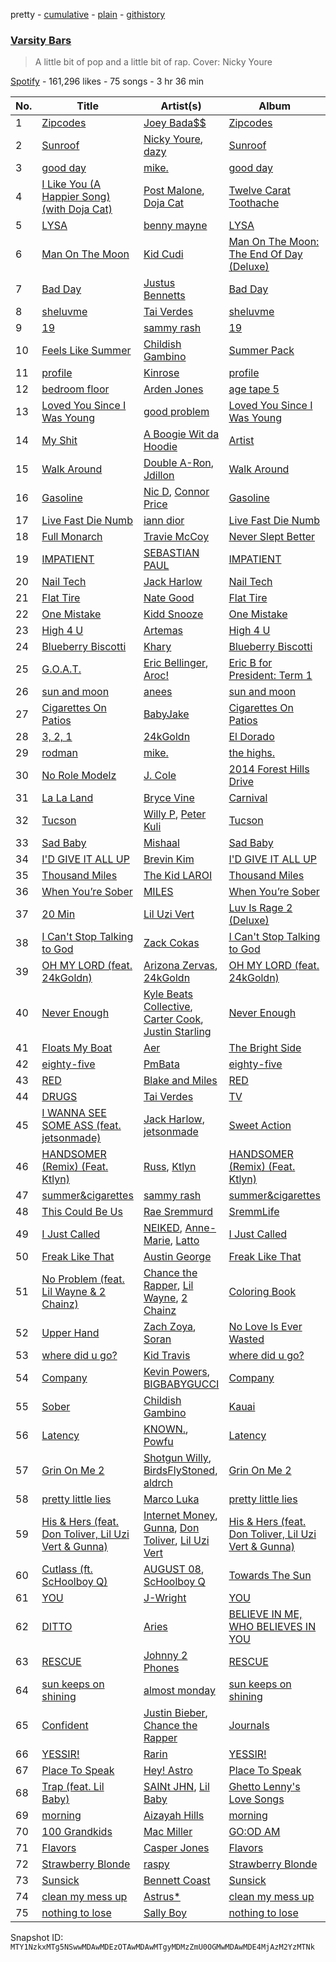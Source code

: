 pretty - [cumulative](/playlists/cumulative/37i9dQZF1DXdWMJMjqz9bm.md) - [plain](/playlists/plain/37i9dQZF1DXdWMJMjqz9bm) - [githistory](https://github.githistory.xyz/mackorone/spotify-playlist-archive/blob/main/playlists/plain/37i9dQZF1DXdWMJMjqz9bm)

### [Varsity Bars](https://open.spotify.com/playlist/37i9dQZF1DXdWMJMjqz9bm)

> A little bit of pop and a little bit of rap\. Cover: Nicky Youre

[Spotify](https://open.spotify.com/user/spotify) - 161,296 likes - 75 songs - 3 hr 36 min

| No. | Title | Artist(s) | Album | Length |
|---|---|---|---|---|
| 1 | [Zipcodes](https://open.spotify.com/track/7klycPYjcy8FSQcIZTAVNy) | [Joey Bada$$](https://open.spotify.com/artist/2P5sC9cVZDToPxyomzF1UH) | [Zipcodes](https://open.spotify.com/album/49OiilOMo4qUuaIpNhc00S) | 4:27 |
| 2 | [Sunroof](https://open.spotify.com/track/4h4QlmocP3IuwYEj2j14p8) | [Nicky Youre](https://open.spotify.com/artist/7qmpXeNz2ojlMl2EEfkeLs), [dazy](https://open.spotify.com/artist/38PzLQE4GW8o7A18oGhi0x) | [Sunroof](https://open.spotify.com/album/0VaHnwzDug4AcDkejYDUl5) | 2:43 |
| 3 | [good day](https://open.spotify.com/track/3QK8wVrYJD2C6DAIypaXW1) | [mike.](https://open.spotify.com/artist/5G9kmDLg3OeUyj8KVBLzbu) | [good day](https://open.spotify.com/album/4Yyn7HIrbeCp8tQuNAF3C4) | 2:48 |
| 4 | [I Like You \(A Happier Song\) \(with Doja Cat\)](https://open.spotify.com/track/0O6u0VJ46W86TxN9wgyqDj) | [Post Malone](https://open.spotify.com/artist/246dkjvS1zLTtiykXe5h60), [Doja Cat](https://open.spotify.com/artist/5cj0lLjcoR7YOSnhnX0Po5) | [Twelve Carat Toothache](https://open.spotify.com/album/3HHNR44YbP7XogMVwzbodx) | 3:12 |
| 5 | [LYSA](https://open.spotify.com/track/5FZsAaTNEEz5LNBO0bcIZv) | [benny mayne](https://open.spotify.com/artist/2R2Yg2qPloNOTOfqxfXX7l) | [LYSA](https://open.spotify.com/album/3Hl7Pv7T7qqTMUwErYu6uk) | 2:37 |
| 6 | [Man On The Moon](https://open.spotify.com/track/78T9DulqSBWqkaxczcGBfk) | [Kid Cudi](https://open.spotify.com/artist/0fA0VVWsXO9YnASrzqfmYu) | [Man On The Moon: The End Of Day \(Deluxe\)](https://open.spotify.com/album/2S8AWAM0nxyFy66YnUfIs3) | 3:30 |
| 7 | [Bad Day](https://open.spotify.com/track/3wA4ronkc8ZcPXUP0fDgYA) | [Justus Bennetts](https://open.spotify.com/artist/4PcesEvU9iICf7dwNt5B3l) | [Bad Day](https://open.spotify.com/album/3k1lFVPUbpxngCtvkB9JkA) | 1:48 |
| 8 | [sheluvme](https://open.spotify.com/track/64Ds8EuwkeGSOeXDzXLRZz) | [Tai Verdes](https://open.spotify.com/artist/2kCO8LXN1usaOPL3iEE28I) | [sheluvme](https://open.spotify.com/album/4jg0Buspy2uDrSajhm6rnm) | 2:30 |
| 9 | [19](https://open.spotify.com/track/6vsXEuQuTx6eCRcTFwSUix) | [sammy rash](https://open.spotify.com/artist/0yXuo2N8r6dzzGgnLNLGZm) | [19](https://open.spotify.com/album/1brWVptBNPxK6vokRsL3op) | 2:06 |
| 10 | [Feels Like Summer](https://open.spotify.com/track/7p4vHnYXkxlzvfePJVpcTr) | [Childish Gambino](https://open.spotify.com/artist/73sIBHcqh3Z3NyqHKZ7FOL) | [Summer Pack](https://open.spotify.com/album/15k99o4mZJ9mfpQGIOrZ45) | 4:57 |
| 11 | [profile](https://open.spotify.com/track/4k0kI3nDzSOTGzQUTDnCpC) | [Kinrose](https://open.spotify.com/artist/6SUbi1ZVEswHqRUWsxmq2m) | [profile](https://open.spotify.com/album/3kYkDN4pfaTTTaNf80v0Z3) | 2:44 |
| 12 | [bedroom floor](https://open.spotify.com/track/2Xbvn1LoF0FpsW66SWieyZ) | [Arden Jones](https://open.spotify.com/artist/3mMogqf2JyBUQZxFZlC79w) | [age tape 5](https://open.spotify.com/album/3FmZtgNMtXeaDlPOlgwB84) | 2:01 |
| 13 | [Loved You Since I Was Young](https://open.spotify.com/track/0JTEcPbg192uSL2j7UJasI) | [good problem](https://open.spotify.com/artist/3aRk4W0Y1YbyEXJT6UL2cK) | [Loved You Since I Was Young](https://open.spotify.com/album/6MyeUwv1VQJgxiIJBdWJoH) | 3:03 |
| 14 | [My Shit](https://open.spotify.com/track/5uQOauh47VFt3B2kV9kRXw) | [A Boogie Wit da Hoodie](https://open.spotify.com/artist/31W5EY0aAly4Qieq6OFu6I) | [Artist](https://open.spotify.com/album/2OQEAqShAl6SodrGhmYZ4Z) | 2:08 |
| 15 | [Walk Around](https://open.spotify.com/track/6WFW82dzsdevDzS2zAle04) | [Double A\-Ron](https://open.spotify.com/artist/4F2fO13keDtQ3zYtKpxlua), [Jdillon](https://open.spotify.com/artist/5eNYvtpRb5v6pA7cAj6EeT) | [Walk Around](https://open.spotify.com/album/6UUugVOt7WnPXz3Oy1357L) | 2:12 |
| 16 | [Gasoline](https://open.spotify.com/track/4sFzAOD1uiP2Ww5XA1OHJf) | [Nic D](https://open.spotify.com/artist/1XlLhtgJjC4ROQZilBZAvw), [Connor Price](https://open.spotify.com/artist/5zixe6AbgXPqt4c1uSl94L) | [Gasoline](https://open.spotify.com/album/0fGaL3TZgjzCsBZRl9Abxr) | 1:43 |
| 17 | [Live Fast Die Numb](https://open.spotify.com/track/10omO03JNpJwhjo538gdNc) | [iann dior](https://open.spotify.com/artist/6ASri4ePR7RlsvIQgWPJpS) | [Live Fast Die Numb](https://open.spotify.com/album/5B9ZNrfIASmrJOrf7AyLaH) | 2:14 |
| 18 | [Full Monarch](https://open.spotify.com/track/6eD15T3BUxlhPXF8jFofPB) | [Travie McCoy](https://open.spotify.com/artist/7o9Nl7K1Al6NNAHX6jn6iG) | [Never Slept Better](https://open.spotify.com/album/1ff1wHohcN2BRac6Ke4K6C) | 3:37 |
| 19 | [IMPATIENT](https://open.spotify.com/track/37dVuP5d1BtVDagETMqP3k) | [SEBASTIAN PAUL](https://open.spotify.com/artist/1tQu5TjcAK68fx8qrc8ZgF) | [IMPATIENT](https://open.spotify.com/album/6GH9V2pkHwDjCNWhDkGQM4) | 3:09 |
| 20 | [Nail Tech](https://open.spotify.com/track/62Yo3FDddWY8ydu6PW2wyz) | [Jack Harlow](https://open.spotify.com/artist/2LIk90788K0zvyj2JJVwkJ) | [Nail Tech](https://open.spotify.com/album/72r4dr0xDsXOWRwP2o7ZIP) | 3:26 |
| 21 | [Flat Tire](https://open.spotify.com/track/592UtxyRpf6eOrjS6b2Jur) | [Nate Good](https://open.spotify.com/artist/2OPyK48uFk5aZ8GKWa5FPl) | [Flat Tire](https://open.spotify.com/album/1L1AthYINK9Shv4lgYxIEw) | 2:16 |
| 22 | [One Mistake](https://open.spotify.com/track/4Issv5lPDAGvAAy2fE7EAX) | [Kidd Snooze](https://open.spotify.com/artist/6muTs32QJ0ZGYTJnhFit9Z) | [One Mistake](https://open.spotify.com/album/2U47BWP4k3a4uWNAKA3fMu) | 2:41 |
| 23 | [High 4 U](https://open.spotify.com/track/4i4JycD1WDecXoRW5j41Ge) | [Artemas](https://open.spotify.com/artist/0PCCGZ0wGLizHt2KZ7hhA2) | [High 4 U](https://open.spotify.com/album/2eqnG7Avs0kQlpL3bN93so) | 2:42 |
| 24 | [Blueberry Biscotti](https://open.spotify.com/track/4Jdz6B3w69AHsWHBg80SZK) | [Khary](https://open.spotify.com/artist/4489Zgs4RNq2ZtSh3UnOxZ) | [Blueberry Biscotti](https://open.spotify.com/album/26n48B6Svxy9Wsp5hzrmQ4) | 2:08 |
| 25 | [G.O.A.T.](https://open.spotify.com/track/0hUepWE4GoMwtKgU8vE617) | [Eric Bellinger](https://open.spotify.com/artist/7ibAWtDtmEfaVhc1FJ3Vl9), [Aroc!](https://open.spotify.com/artist/0uT3QSrGqBESB5s0XMa3WK) | [Eric B for President: Term 1](https://open.spotify.com/album/7KNNWIPBk4Josbqhfa2KI3) | 3:04 |
| 26 | [sun and moon](https://open.spotify.com/track/769Ld8demNhMgVLAQcjTDn) | [anees](https://open.spotify.com/artist/2HPqVfdPh9JkBSlFG5hK6h) | [sun and moon](https://open.spotify.com/album/4bUd4H9GN11TlKhJDBUGsc) | 2:31 |
| 27 | [Cigarettes On Patios](https://open.spotify.com/track/0LJDFZohBgWOMvXQw0cc9W) | [BabyJake](https://open.spotify.com/artist/07Asx51VtMw5kbNXKrpZlq) | [Cigarettes On Patios](https://open.spotify.com/album/5vN3lm8mcpQ9IoQ3Xutrkw) | 3:27 |
| 28 | [3, 2, 1](https://open.spotify.com/track/2hx8cZug1bgRMXgW5RCTUV) | [24kGoldn](https://open.spotify.com/artist/6fWVd57NKTalqvmjRd2t8Z) | [El Dorado](https://open.spotify.com/album/270o30h7cAlEhBnbuSpFZq) | 2:11 |
| 29 | [rodman](https://open.spotify.com/track/0jufehOY40rRdvB2t4dsot) | [mike.](https://open.spotify.com/artist/5G9kmDLg3OeUyj8KVBLzbu) | [the highs.](https://open.spotify.com/album/2phcfZd44niczjY0xybcS6) | 3:48 |
| 30 | [No Role Modelz](https://open.spotify.com/track/68Dni7IE4VyPkTOH9mRWHr) | [J\. Cole](https://open.spotify.com/artist/6l3HvQ5sa6mXTsMTB19rO5) | [2014 Forest Hills Drive](https://open.spotify.com/album/0UMMIkurRUmkruZ3KGBLtG) | 4:52 |
| 31 | [La La Land](https://open.spotify.com/track/7taeV6Kz3xIgjx5QR0eG8p) | [Bryce Vine](https://open.spotify.com/artist/1ShZZUjkbXCjhwrb18BA8I) | [Carnival](https://open.spotify.com/album/1gTkvHFHZhcFMhpy0Ko2Ln) | 2:37 |
| 32 | [Tucson](https://open.spotify.com/track/5mn1QrLBhEUI5XGmcn9HKT) | [Willy P](https://open.spotify.com/artist/18jVuRF2PcWQX3BWLUoIIP), [Peter Kuli](https://open.spotify.com/artist/5lVUEGHUyXz8X6h58fuEwV) | [Tucson](https://open.spotify.com/album/36hJeUhSYbDSkdz2Kx2828) | 2:27 |
| 33 | [Sad Baby](https://open.spotify.com/track/6yDO6Sc8BqeAKruur5601B) | [Mishaal](https://open.spotify.com/artist/2NM1t8dMvgeu9Lfl06574g) | [Sad Baby](https://open.spotify.com/album/1MMgsQcs2mV3XalOFcJIo9) | 3:38 |
| 34 | [I'D GIVE IT ALL UP](https://open.spotify.com/track/6MsEajhvcMbnuWXT1y6HL2) | [Brevin Kim](https://open.spotify.com/artist/7lU8Gtn7moZmPqqu4oPkEh) | [I'D GIVE IT ALL UP](https://open.spotify.com/album/2bDitgjXkr1k4GWkUXCQxl) | 2:45 |
| 35 | [Thousand Miles](https://open.spotify.com/track/1r8ZCjfrQxoy2wVaBUbpwg) | [The Kid LAROI](https://open.spotify.com/artist/2tIP7SsRs7vjIcLrU85W8J) | [Thousand Miles](https://open.spotify.com/album/5x23D06mbAdtkU9N9JrZyf) | 2:44 |
| 36 | [When You’re Sober](https://open.spotify.com/track/0aJcuvNNJh9ncKBqqfLiIG) | [MILES](https://open.spotify.com/artist/5QqCSh9Ri3B7Tw6HNQkPQH) | [When You’re Sober](https://open.spotify.com/album/1mcGX0oGxfYzIWINPFKytq) | 2:22 |
| 37 | [20 Min](https://open.spotify.com/track/0uxSUdBrJy9Un0EYoBowng) | [Lil Uzi Vert](https://open.spotify.com/artist/4O15NlyKLIASxsJ0PrXPfz) | [Luv Is Rage 2 \(Deluxe\)](https://open.spotify.com/album/0zicd2mBV8HTzSubByj4vP) | 3:40 |
| 38 | [I Can't Stop Talking to God](https://open.spotify.com/track/4wK4CFin4FpwfVq1tVHigg) | [Zack Cokas](https://open.spotify.com/artist/4iXB3QHlFuyXyAZ4bLDzor) | [I Can't Stop Talking to God](https://open.spotify.com/album/4Xvq7y0cey3nUNUEJIj4GL) | 2:23 |
| 39 | [OH MY LORD \(feat\. 24kGoldn\)](https://open.spotify.com/track/1hQTaxMocyO7uH3Mko9Tn2) | [Arizona Zervas](https://open.spotify.com/artist/0vRvGUQVUjytro0xpb26bs), [24kGoldn](https://open.spotify.com/artist/6fWVd57NKTalqvmjRd2t8Z) | [OH MY LORD \(feat\. 24kGoldn\)](https://open.spotify.com/album/5G8RlksQs4NlBrWcLEDPjY) | 2:27 |
| 40 | [Never Enough](https://open.spotify.com/track/5EuDiFKa6RYAKOUz9XznSv) | [Kyle Beats Collective](https://open.spotify.com/artist/1jt0slkwCPorL4PeFoQtWZ), [Carter Cook](https://open.spotify.com/artist/0KHc7N6EG0MPyIgJCsEGff), [Justin Starling](https://open.spotify.com/artist/6W1bAsrekT64MxjeN9UCg0) | [Never Enough](https://open.spotify.com/album/4OCBrFbkWVm1CxNyOduQBO) | 2:39 |
| 41 | [Floats My Boat](https://open.spotify.com/track/2xH94bp1TPSMPPPnnSwIGL) | [Aer](https://open.spotify.com/artist/25hbSOMmbhgqvonjC876UJ) | [The Bright Side](https://open.spotify.com/album/3p6L2cN8kt6nOVL1TUtPWZ) | 3:26 |
| 42 | [eighty\-five](https://open.spotify.com/track/6f8J5ZqWB5E8oKosn4h7c5) | [PmBata](https://open.spotify.com/artist/3jeXY6LJU0ZiKhXoXa9rRw) | [eighty\-five](https://open.spotify.com/album/3gb0W6DnHhwkJq0ZSFqnAe) | 3:15 |
| 43 | [RED](https://open.spotify.com/track/7Kq8I68J8fJkQEEZwfrK18) | [Blake and Miles](https://open.spotify.com/artist/1vq0ZWY33ZutMpMbQSxAEv) | [RED](https://open.spotify.com/album/05ce3g0KL8Q9zWFBHBvhx0) | 2:38 |
| 44 | [DRUGS](https://open.spotify.com/track/6Lf2Gu0656z3fzimF402nY) | [Tai Verdes](https://open.spotify.com/artist/2kCO8LXN1usaOPL3iEE28I) | [TV](https://open.spotify.com/album/79FheIcTpTUgXlp8i4hQ34) | 2:39 |
| 45 | [I WANNA SEE SOME ASS \(feat\. jetsonmade\)](https://open.spotify.com/track/2aWVaW1p2kUc5yuKwBmRJi) | [Jack Harlow](https://open.spotify.com/artist/2LIk90788K0zvyj2JJVwkJ), [jetsonmade](https://open.spotify.com/artist/0UcXjTpzt0DmIwPSNwlJfF) | [Sweet Action](https://open.spotify.com/album/7AaqMMiYMvnMB3RcS8u3EY) | 2:05 |
| 46 | [HANDSOMER \(Remix\) \(Feat\. Ktlyn\)](https://open.spotify.com/track/0vp1sk3FzuDBeLMLcRhQdL) | [Russ](https://open.spotify.com/artist/1z7b1Pr1rSlvWRzsW3HOrS), [Ktlyn](https://open.spotify.com/artist/6FaLegXtqjGZBH5VFrOlwG) | [HANDSOMER \(Remix\) \(Feat\. Ktlyn\)](https://open.spotify.com/album/5EMb5JomVavgkhB6ce0xfS) | 2:23 |
| 47 | [summer&cigarettes](https://open.spotify.com/track/5PmtPTXrLqgqQfqngsUqZp) | [sammy rash](https://open.spotify.com/artist/0yXuo2N8r6dzzGgnLNLGZm) | [summer&cigarettes](https://open.spotify.com/album/4vCGpIf0GvirxT9kdtmaH6) | 1:54 |
| 48 | [This Could Be Us](https://open.spotify.com/track/4jTiyLlOJVJj3mCr7yfPQD) | [Rae Sremmurd](https://open.spotify.com/artist/7iZtZyCzp3LItcw1wtPI3D) | [SremmLife](https://open.spotify.com/album/6eDx949ONWDCN0O22wFZf7) | 3:26 |
| 49 | [I Just Called](https://open.spotify.com/track/0H8Tclo4x4kbZruQtZFNSX) | [NEIKED](https://open.spotify.com/artist/5H6xmHXjsq98NLbEjuE29f), [Anne\-Marie](https://open.spotify.com/artist/1zNqDE7qDGCsyzJwohVaoX), [Latto](https://open.spotify.com/artist/3MdXrJWsbVzdn6fe5JYkSQ) | [I Just Called](https://open.spotify.com/album/4Qq3n68D2ktEi0eHFMdpSp) | 2:30 |
| 50 | [Freak Like That](https://open.spotify.com/track/4jCA5lFRXy7PkryLP7UIc8) | [Austin George](https://open.spotify.com/artist/5SVHLhz1Vv5m4xmkT4Pk6D) | [Freak Like That](https://open.spotify.com/album/1QjzC5LHTgCcbvP66LibBE) | 2:15 |
| 51 | [No Problem \(feat\. Lil Wayne & 2 Chainz\)](https://open.spotify.com/track/0v9Wz8o0BT8DU38R4ddjeH) | [Chance the Rapper](https://open.spotify.com/artist/1anyVhU62p31KFi8MEzkbf), [Lil Wayne](https://open.spotify.com/artist/55Aa2cqylxrFIXC767Z865), [2 Chainz](https://open.spotify.com/artist/17lzZA2AlOHwCwFALHttmp) | [Coloring Book](https://open.spotify.com/album/71QyofYesSsRMwFOTafnhB) | 5:04 |
| 52 | [Upper Hand](https://open.spotify.com/track/4BIXStJCdslgGUnuoz87JC) | [Zach Zoya](https://open.spotify.com/artist/0lMsSW9R8prEif6Q3aVnEH), [Soran](https://open.spotify.com/artist/4CJrJassgp2sYfvhNPKh9x) | [No Love Is Ever Wasted](https://open.spotify.com/album/0riXZXCMgIwXMPmrJhXErZ) | 2:52 |
| 53 | [where did u go?](https://open.spotify.com/track/0feoAoDhBeSuBLAHuyWGq9) | [Kid Travis](https://open.spotify.com/artist/6UWui6Csqc1ywqnDzjOWnk) | [where did u go?](https://open.spotify.com/album/2IpxLRYidbeYmaonFzEU9y) | 3:46 |
| 54 | [Company](https://open.spotify.com/track/5x5xVKKT0jltPqjtWfmJTn) | [Kevin Powers](https://open.spotify.com/artist/4X8TR9pBFyewFlIDYt1o2s), [BIGBABYGUCCI](https://open.spotify.com/artist/1ra8ujbJcZrV5aUjcfzFKs) | [Company](https://open.spotify.com/album/1t0NQ9kXjNVFmWRwV1iDcg) | 2:35 |
| 55 | [Sober](https://open.spotify.com/track/5NhlpQ6BOIz3S5welptk1W) | [Childish Gambino](https://open.spotify.com/artist/73sIBHcqh3Z3NyqHKZ7FOL) | [Kauai](https://open.spotify.com/album/1gN7MUuz99VAKnB58U1aZy) | 4:12 |
| 56 | [Latency](https://open.spotify.com/track/24bcu7IGNipuid5nU7oqgU) | [KNOWN.](https://open.spotify.com/artist/1hq8aXIxLXBwfeXGD1sGot), [Powfu](https://open.spotify.com/artist/6bmlMHgSheBauioMgKv2tn) | [Latency](https://open.spotify.com/album/4cOomZu7ZP0IZdcuSy15sh) | 2:52 |
| 57 | [Grin On Me 2](https://open.spotify.com/track/2cld913W9DGU1n4osTL3ju) | [Shotgun Willy](https://open.spotify.com/artist/7Gz6VlTVwlNtBNMYV4OI3w), [BirdsFlyStoned](https://open.spotify.com/artist/6aqvueqkAH2Tv29y41vJ0r), [aldrch](https://open.spotify.com/artist/3WYrAQad51Rnd8BqODF4Em) | [Grin On Me 2](https://open.spotify.com/album/26rW3vENtPgoAVWge38Wfs) | 2:03 |
| 58 | [pretty little lies](https://open.spotify.com/track/4GRLGjwgWzZ33HQU3BIdH9) | [Marco Luka](https://open.spotify.com/artist/4tjqHer0BFQbJ1FVyWhffM) | [pretty little lies](https://open.spotify.com/album/1QkH2FPORhEP0okiAcGfJ7) | 2:45 |
| 59 | [His & Hers \(feat\. Don Toliver, Lil Uzi Vert & Gunna\)](https://open.spotify.com/track/2IePEfMAtqWS6rLXXFZIgI) | [Internet Money](https://open.spotify.com/artist/6MPCFvOQv5cIGfw3jODMF0), [Gunna](https://open.spotify.com/artist/2hlmm7s2ICUX0LVIhVFlZQ), [Don Toliver](https://open.spotify.com/artist/4Gso3d4CscCijv0lmajZWs), [Lil Uzi Vert](https://open.spotify.com/artist/4O15NlyKLIASxsJ0PrXPfz) | [His & Hers \(feat\. Don Toliver, Lil Uzi Vert & Gunna\)](https://open.spotify.com/album/1arPptaPtDyBisMtMBe2q6) | 3:44 |
| 60 | [Cutlass \(ft\. ScHoolboy Q\)](https://open.spotify.com/track/6vBczVPPas3vqNDFX9u7q0) | [AUGUST 08](https://open.spotify.com/artist/2iB8eFB6flwQculkUrRssi), [ScHoolboy Q](https://open.spotify.com/artist/5IcR3N7QB1j6KBL8eImZ8m) | [Towards The Sun](https://open.spotify.com/album/57XXE3V0P60nJkG68roJiH) | 3:20 |
| 61 | [YOU](https://open.spotify.com/track/0rXaoCJbmIUdMIKQwinA0k) | [J\-Wright](https://open.spotify.com/artist/4ZwarqrZFCfYgb3F4KS6gr) | [YOU](https://open.spotify.com/album/2AMsS7LgT4DAgMfRTTo7r0) | 2:58 |
| 62 | [DITTO](https://open.spotify.com/track/3MrZcAFdNmtPVbob9QYvs4) | [Aries](https://open.spotify.com/artist/3hOdow4ZPmrby7Q1wfPLEy) | [BELIEVE IN ME, WHO BELIEVES IN YOU](https://open.spotify.com/album/1eLp5qe0nJkOb3rzqnbme0) | 2:30 |
| 63 | [RESCUE](https://open.spotify.com/track/40sUznaxaBvL5nEDTO5Trq) | [Johnny 2 Phones](https://open.spotify.com/artist/5G312D5mch8GZE501qpDIy) | [RESCUE](https://open.spotify.com/album/4SpwESU9SstT11kMUgE9cZ) | 2:37 |
| 64 | [sun keeps on shining](https://open.spotify.com/track/5OAEQKfQzIB3X4K7TtviZf) | [almost monday](https://open.spotify.com/artist/42FzVuyJH8YbkhzWSR2n8E) | [sun keeps on shining](https://open.spotify.com/album/4LBGeeTC8GUcMSTM8Aesm8) | 2:47 |
| 65 | [Confident](https://open.spotify.com/track/5Isz0twJeFdduOQEFQLezv) | [Justin Bieber](https://open.spotify.com/artist/1uNFoZAHBGtllmzznpCI3s), [Chance the Rapper](https://open.spotify.com/artist/1anyVhU62p31KFi8MEzkbf) | [Journals](https://open.spotify.com/album/7Cz0XcQzoxUi7L7sfgXLml) | 4:08 |
| 66 | [YESSIR!](https://open.spotify.com/track/2exdDhuNjyxtmJIKkbSWbo) | [Rarin](https://open.spotify.com/artist/3VhKwjUzCzgIJAzpjMBXmQ) | [YESSIR!](https://open.spotify.com/album/5tw4tHdOVaj4dZwXr8Zrke) | 1:50 |
| 67 | [Place To Speak](https://open.spotify.com/track/1MOgTSslmMoqS6WxejCXcg) | [Hey! Astro](https://open.spotify.com/artist/1kqvSaPRrMEjWr4wEi9pfl) | [Place To Speak](https://open.spotify.com/album/7fHzXzG8xBcyISqEY2DpLP) | 2:21 |
| 68 | [Trap \(feat\. Lil Baby\)](https://open.spotify.com/track/2Y8hY4rRRQQjdaZkkwzpd9) | [SAINt JHN](https://open.spotify.com/artist/0H39MdGGX6dbnnQPt6NQkZ), [Lil Baby](https://open.spotify.com/artist/5f7VJjfbwm532GiveGC0ZK) | [Ghetto Lenny's Love Songs](https://open.spotify.com/album/0ufGvePLRPce9olVIZhRyE) | 3:04 |
| 69 | [morning](https://open.spotify.com/track/0MWeEap0R36Qauy3G7vd7y) | [Aizayah Hills](https://open.spotify.com/artist/5BLTxShcXYTib23V0lRdDt) | [morning](https://open.spotify.com/album/4pJTYvnrV8guZmGlioUtgd) | 2:42 |
| 70 | [100 Grandkids](https://open.spotify.com/track/4z0PnuB07fxtVZZRWsCfxb) | [Mac Miller](https://open.spotify.com/artist/4LLpKhyESsyAXpc4laK94U) | [GO:OD AM](https://open.spotify.com/album/2Tyx5dLhHYkx6zeAdVaTzN) | 4:38 |
| 71 | [Flavors](https://open.spotify.com/track/1YshKoWMcR68W8ZYBtNal7) | [Casper Jones](https://open.spotify.com/artist/23sBHvNKx0DJqlO00SQiF7) | [Flavors](https://open.spotify.com/album/7yM1i0hC7Dxyfb9ISXp0io) | 2:38 |
| 72 | [Strawberry Blonde](https://open.spotify.com/track/49C9gniR8HDECH8CCButxN) | [raspy](https://open.spotify.com/artist/1trffosn0Alk3IlloOD5O8) | [Strawberry Blonde](https://open.spotify.com/album/6ZrqHQ8gOT6ubIRkmochSw) | 3:00 |
| 73 | [Sunsick](https://open.spotify.com/track/5bRhKVGEj14xo6S5mHz7rh) | [Bennett Coast](https://open.spotify.com/artist/5JKePhHHAtaMvBoWuULgm6) | [Sunsick](https://open.spotify.com/album/6NHBiRrUCP6QGefUIH8KPG) | 2:25 |
| 74 | [clean my mess up](https://open.spotify.com/track/6LqQZF2TkWVMYFq7JovaNO) | [Astrus\*](https://open.spotify.com/artist/1CyAtnOmpHpo7OcTqkLMnR) | [clean my mess up](https://open.spotify.com/album/0XYR8nrUZRXVJ3ccsrnjPw) | 2:49 |
| 75 | [nothing to lose](https://open.spotify.com/track/1FjHCIhGZNXkuYQGziT3p4) | [Sally Boy](https://open.spotify.com/artist/0FizvTDN8BVHmV5j2fL9Hf) | [nothing to lose](https://open.spotify.com/album/70ZI0zWLDEQP4MTB0ONVCA) | 1:14 |

Snapshot ID: `MTY1NzkxMTg5NSwwMDAwMDEzOTAwMDAwMTgyMDMzZmU0OGMwMDAwMDE4MjAzM2YzMTNk`
